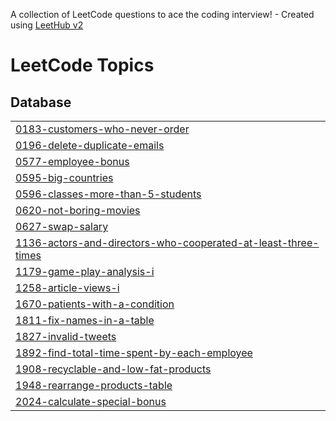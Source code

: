 A collection of LeetCode questions to ace the coding interview! - Created using [LeetHub v2](https://github.com/arunbhardwaj/LeetHub-2.0)
<!---LeetCode Topics Start-->
# LeetCode Topics
## Database
|  |
| ------- |
| [0183-customers-who-never-order](https://github.com/wafaasiddig/LeetCode/tree/master/0183-customers-who-never-order) |
| [0196-delete-duplicate-emails](https://github.com/wafaasiddig/LeetCode/tree/master/0196-delete-duplicate-emails) |
| [0577-employee-bonus](https://github.com/wafaasiddig/LeetCode/tree/master/0577-employee-bonus) |
| [0595-big-countries](https://github.com/wafaasiddig/LeetCode/tree/master/0595-big-countries) |
| [0596-classes-more-than-5-students](https://github.com/wafaasiddig/LeetCode/tree/master/0596-classes-more-than-5-students) |
| [0620-not-boring-movies](https://github.com/wafaasiddig/LeetCode/tree/master/0620-not-boring-movies) |
| [0627-swap-salary](https://github.com/wafaasiddig/LeetCode/tree/master/0627-swap-salary) |
| [1136-actors-and-directors-who-cooperated-at-least-three-times](https://github.com/wafaasiddig/LeetCode/tree/master/1136-actors-and-directors-who-cooperated-at-least-three-times) |
| [1179-game-play-analysis-i](https://github.com/wafaasiddig/LeetCode/tree/master/1179-game-play-analysis-i) |
| [1258-article-views-i](https://github.com/wafaasiddig/LeetCode/tree/master/1258-article-views-i) |
| [1670-patients-with-a-condition](https://github.com/wafaasiddig/LeetCode/tree/master/1670-patients-with-a-condition) |
| [1811-fix-names-in-a-table](https://github.com/wafaasiddig/LeetCode/tree/master/1811-fix-names-in-a-table) |
| [1827-invalid-tweets](https://github.com/wafaasiddig/LeetCode/tree/master/1827-invalid-tweets) |
| [1892-find-total-time-spent-by-each-employee](https://github.com/wafaasiddig/LeetCode/tree/master/1892-find-total-time-spent-by-each-employee) |
| [1908-recyclable-and-low-fat-products](https://github.com/wafaasiddig/LeetCode/tree/master/1908-recyclable-and-low-fat-products) |
| [1948-rearrange-products-table](https://github.com/wafaasiddig/LeetCode/tree/master/1948-rearrange-products-table) |
| [2024-calculate-special-bonus](https://github.com/wafaasiddig/LeetCode/tree/master/2024-calculate-special-bonus) |
<!---LeetCode Topics End-->
